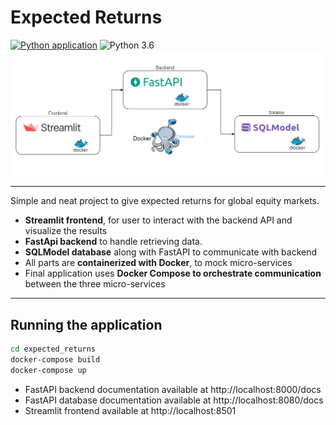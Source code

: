 # Expected Returns 
[![Python application](https://github.com/yemaney/Expected-Returns/actions/workflows/python-app.yml/badge.svg)](https://github.com/yemaney/Expected-Returns/actions/workflows/python-app.yml) ![Python 3.6](https://img.shields.io/badge/python-3.9.5-blue.svg)
![Diagram](./images/DockerComposeDiagram.jpg "Docker Compose Diagram")


---
Simple and neat project to give expected returns for global equity markets.

- **Streamlit frontend**, for user to interact with the backend API and visualize the results
- **FastApi backend** to handle retrieving data.
- **SQLModel database** along with FastAPI to communicate with backend
- All parts are **containerized with Docker**, to mock micro-services
- Final application uses **Docker Compose to orchestrate communication** between the three micro-services

---

## Running the application

```sh
cd expected_returns
docker-compose build
docker-compose up
```
- FastAPI backend documentation available at http://localhost:8000/docs
- FastAPI database documentation available at http://localhost:8080/docs
- Streamlit frontend available at http://localhost:8501